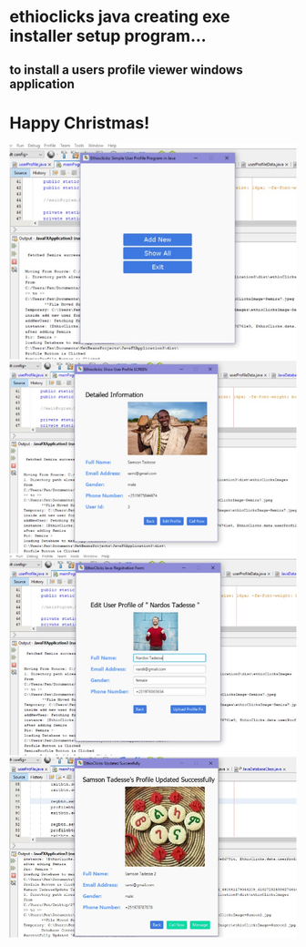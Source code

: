 # ethioclicks java creating exe installer setup program...
## to install a users profile viewer windows application

# Happy Christmas!

![User Profile](images/app-starting-ui.jpeg	)
![User Profile](images/user-detail-info.jpeg)
![User Profile](images/edit-ui.jpeg)
![User Profile](images/updated.jpeg)
